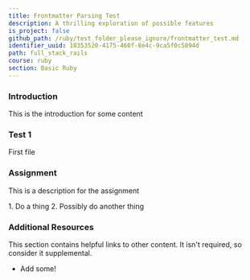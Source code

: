 ```yaml
---
title: Frontmatter Parsing Test
description: A thrilling exploration of possible features
is_project: false
github_path: /ruby/test_folder_please_ignore/frontmatter_test.md
identifier_uuid: 18353520-4175-460f-8e4c-9ca5f0c5894d
path: full_stack_rails
course: ruby
section: Basic Ruby
---
```

### Introduction

This is the introduction for some content

### Test 1

First file

### Assignment

This is a description for the assignment

<div class="lesson-content__panel" markdown="1">
  1. Do a thing
  2. Possibly do another thing
</div>


### Additional Resources

This section contains helpful links to other content. It isn't required, so consider it supplemental.

* Add some!
